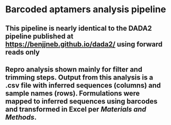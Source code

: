 # Barcoded aptamers analysis pipeline
## This pipeline is nearly identical to the DADA2 pipeline published at https://benjjneb.github.io/dada2/ using forward reads only
## Repro analysis shown mainly for filter and trimming steps. Output from this analysis is a .csv file with inferred sequences (columns) and sample names (rows). Formulations were mapped to inferred sequences using barcodes and transformed in Excel per _Materials and Methods_.
